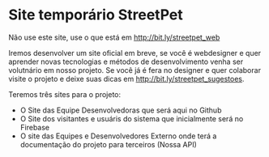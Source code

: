 Site temporário StreetPet
=========================

Não use este site, use o que está em http://bit.ly/streetpet_web

Iremos desenvolver um site oficial em breve, se você é webdesigner e quer aprender novas tecnologias e métodos de desenvolvimento venha ser volutnário em nosso projeto. Se você já é fera no designer e quer colaborar visite o projeto e deixe suas dicas em http://bit.ly/streetpet_sugestoes.

Teremos três sites para o projeto:

- O Site das Equipe Desenvolvedoras que será aqui no Github
- O Site dos visitantes e  usuáris do sistema que inicialmente será no Firebase 
- O site das Equipes e Desenvolvedores Externo onde terá a documentação do projeto para terceiros (Nossa API)
